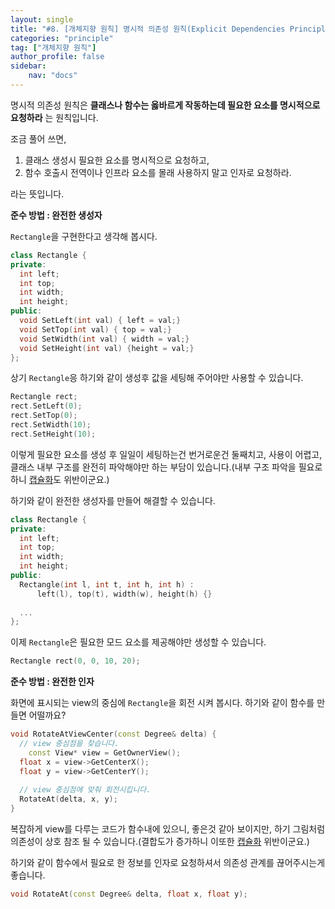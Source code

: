 ```yaml
---
layout: single
title: "#8. [개체지향 원칙] 명시적 의존성 원칙(Explicit Dependencies Principle)(작성중)"
categories: "principle"
tag: ["개체지향 원칙"]
author_profile: false
sidebar: 
    nav: "docs"
---
```


명시적 의존성 원칙은 **클래스나 함수는 옳바르게 작동하는데 필요한 요소를 명시적으로 요청하라** 는 원칙입니다.

조금 풀어 쓰면,

1. 클래스 생성시 필요한 요소를 명시적으로 요청하고,
2. 함수 호출시 전역이나 인프라 요소를 몰래 사용하지 말고 인자로 요청하라.

라는 뜻입니다.

**준수 방법 : 완전한 생성자**

`Rectangle`을 구현한다고 생각해 봅시다.

```cpp
class Rectangle {
private:
  int left;
  int top;
  int width;
  int height;
public:
  void SetLeft(int val) { left = val;}
  void SetTop(int val) { top = val;}
  void SetWidth(int val) { width = val;}
  void SetHeight(int val) {height = val;}
};
```

상기 `Rectangle`응 하기와 같이 생성후 값을 세팅해 주어야만 사용할 수 있습니다.

```cpp
Rectangle rect;
rect.SetLeft(0);
rect.SetTop(0);
rect.SetWidth(10);
rect.SetHeight(10);
```

이렇게 필요한 요소를 생성 후 일일이 세팅하는건 번거로운건 둘째치고, 사용이 어렵고, 클래스 내부 구조를 완전히 파악해야만 하는 부담이 있습니다.(내부 구조 파악을 필요로 하니 [캡슐화](https://tango1202.github.io/principle/principle-encapsulation/)도 위반이군요.)

하기와 같이 완전한 생성자를 만들어 해결할 수 있습니다.

```cpp
class Rectangle {
private:
  int left;
  int top;
  int width;
  int height;
public:
  Rectangle(int l, int t, int h, int h) : 
      left(l), top(t), width(w), height(h) {}
  
  ...
};
```

이제 `Rectangle`은 필요한 모드 요소를 제공해야만 생성할 수 있습니다.

```cpp
Rectangle rect(0, 0, 10, 20);
```

**준수 방법 : 완전한 인자**

화면에 표시되는 view의 중심에 `Rectangle`을 회전 시켜 봅시다. 하기와 같이 함수를 만들면 어떨까요?

```cpp
void RotateAtViewCenter(const Degree& delta) {
  // view 중심점을 찾습니다.
    const View* view = GetOwnerView();
  float x = view->GetCenterX();
  float y = view->GetCenterY();
  
  // view 중심점에 맞춰 회전시킵니다.
  RotateAt(delta, x, y);
}
```
복잡하게 view를 다루는 코드가 함수내에 있으니, 좋은것 같아 보이지만, 하기 그림처럼 의존성이 상호 참조 될 수 있습니다.(결합도가 증가하니 이또한 [캡슐화](https://tango1202.github.io/principle/principle-encapsulation/) 위반이군요.)

하기와 같이 함수에서 필요로 한 정보를 인자로 요청하셔서 의존성 관계를 끊어주시는게 좋습니다. 

```cpp
void RotateAt(const Degree& delta, float x, float y);
```


